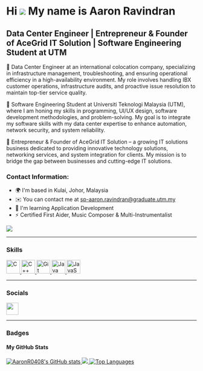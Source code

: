 Hi ![](https://user-images.githubusercontent.com/18350557/176309783-0785949b-9127-417c-8b55-ab5a4333674e.gif) My name is Aaron Ravindran
=======================================================================================================================================

Data Center Engineer | Entrepreneur & Founder of AceGrid IT Solution | Software Engineering Student at UTM
---------------------------------------------------------------------------------------------------------

🔹 Data Center Engineer at an international colocation company, specializing in infrastructure management, troubleshooting, and ensuring operational efficiency in a high-availability environment. My role involves handling IBX customer operations, infrastructure audits, and proactive issue resolution to maintain top-tier service quality.

🔹 Software Engineering Student at Universiti Teknologi Malaysia (UTM), where I am honing my skills in programming, UI/UX design, software development methodologies, and problem-solving. My goal is to integrate my software skills with my data center expertise to enhance automation, network security, and system reliability.

🔹 Entrepreneur & Founder of AceGrid IT Solution – a growing IT solutions business dedicated to providing innovative technology solutions, networking services, and system integration for clients. My mission is to bridge the gap between businesses and cutting-edge IT solutions.

### Contact Information:
- 🌍 I'm based in Kulai, Johor, Malaysia
- ✉️ You can contact me at [sp-aaron.ravindran@graduate.utm.my](mailto:sp-aaron.ravindran@graduate.utm.my)
- 🧠 I'm learning Application Development
- ⚡ Certified First Aider, Music Composer & Multi-Instrumentalist

<a href="https://www.github.com/AaronR0408" target="_blank" rel="noreferrer">
<img src="https://img.shields.io/github/followers/AaronR0408?logo=github&style=for-the-badge&color=0891b2&labelColor=1c1917" />
</a>

---

### Skills
<p align="left">
  <a href="https://docs.microsoft.com/en-us/cpp/?view=msvc-170" target="_blank" rel="noreferrer">
    <img src="https://raw.githubusercontent.com/danielcranney/readme-generator/main/public/icons/skills/c-colored.svg" width="36" height="36" alt="C" />
  </a>
  <a href="https://docs.microsoft.com/en-us/cpp/?view=msvc-170" target="_blank" rel="noreferrer">
    <img src="https://raw.githubusercontent.com/danielcranney/readme-generator/main/public/icons/skills/cplusplus-colored.svg" width="36" height="36" alt="C++" />
  </a>
  <a href="https://git-scm.com/" target="_blank" rel="noreferrer">
    <img src="https://raw.githubusercontent.com/danielcranney/readme-generator/main/public/icons/skills/git-colored.svg" width="36" height="36" alt="Git" />
  </a>
  <a href="https://www.oracle.com/java/" target="_blank" rel="noreferrer">
    <img src="https://raw.githubusercontent.com/danielcranney/readme-generator/main/public/icons/skills/java-colored.svg" width="36" height="36" alt="Java" />
  </a>
  <a href="https://developer.mozilla.org/en-US/docs/Web/JavaScript" target="_blank" rel="noreferrer">
    <img src="https://raw.githubusercontent.com/danielcranney/readme-generator/main/public/icons/skills/javascript-colored.svg" width="36" height="36" alt="JavaScript" />
  </a>
</p>

---

### Socials
<p align="left">
  <a href="https://www.github.com/AaronR0408" target="_blank" rel="noreferrer">
    <picture>
      <source media="(prefers-color-scheme: dark)" srcset="https://raw.githubusercontent.com/danielcranney/readme-generator/main/public/icons/socials/github-dark.svg" />
      <source media="(prefers-color-scheme: light)" srcset="https://raw.githubusercontent.com/danielcranney/readme-generator/main/public/icons/socials/github.svg" />
      <img src="https://raw.githubusercontent.com/danielcranney/readme-generator/main/public/icons/socials/github.svg" width="32" height="32" />
    </picture>
  </a>
</p>

---

### Badges
#### My GitHub Stats
<a href="http://www.github.com/AaronR0408">
  <img src="https://github-readme-stats.vercel.app/api?username=AaronR0408&show_icons=true&count_private=true&title_color=0891b2&text_color=ffffff&icon_color=0891b2&bg_color=1c1917&hide_border=true&show_icons=true" alt="AaronR0408's GitHub stats" />
</a>

<a href="http://www.github.com/AaronR0408">
  <img src="https://github-readme-streak-stats.herokuapp.com/?user=AaronR0408&stroke=ffffff&background=1c1917&ring=0891b2&fire=0891b2&currStreakNum=ffffff&currStreakLabel=0891b2&sideNums=ffffff&sideLabels=ffffff&dates=ffffff&hide_border=true" />
</a>

<a href="https://github.com/AaronR0408" align="left">
  <img src="https://github-readme-stats.vercel.app/api/top-langs/?username=AaronR0408&langs_count=10&title_color=0891b2&text_color=ffffff&icon_color=0891b2&bg_color=1c1917&hide_border=true&locale=en&custom_title=Top%20Languages" alt="Top Languages" />
</a>
